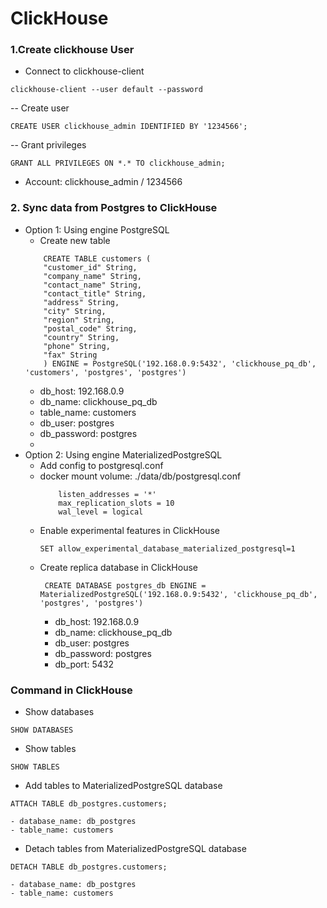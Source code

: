 

# ClickHouse

### 1.Create clickhouse User
- Connect to clickhouse-client
```shell
clickhouse-client --user default --password
```
-- Create user
```clickhouse
CREATE USER clickhouse_admin IDENTIFIED BY '1234566';
```
-- Grant privileges
```clickhouse
GRANT ALL PRIVILEGES ON *.* TO clickhouse_admin;
```
- Account: clickhouse_admin / 1234566


### 2. Sync data from Postgres to ClickHouse
 - Option 1: Using engine PostgreSQL
    - Create new table
    ```clickhouse
        CREATE TABLE customers (
        "customer_id" String,
        "company_name" String,
        "contact_name" String,
        "contact_title" String,
        "address" String,
        "city" String,
        "region" String,
        "postal_code" String,
        "country" String,
        "phone" String,
        "fax" String
        ) ENGINE = PostgreSQL('192.168.0.9:5432', 'clickhouse_pq_db', 'customers', 'postgres', 'postgres')

   ```
    - db_host: 192.168.0.9
    - db_name: clickhouse_pq_db
    - table_name: customers
    - db_user: postgres
    - db_password: postgres
    - 
- Option 2: Using engine MaterializedPostgreSQL
  - Add config to postgresql.conf
  - docker mount volume: ./data/db/postgresql.conf
    ```shell
        listen_addresses = '*' 
        max_replication_slots = 10
        wal_level = logical
    ```
  - Enable experimental features in ClickHouse
       ```clickhouse
       SET allow_experimental_database_materialized_postgresql=1
       ```
  - Create replica database in ClickHouse
      ```clickhouse
       CREATE DATABASE postgres_db ENGINE = MaterializedPostgreSQL('192.168.0.9:5432', 'clickhouse_pq_db', 'postgres', 'postgres')
       ```
     - db_host: 192.168.0.9
     - db_name: clickhouse_pq_db
     - db_user: postgres
     - db_password: postgres
     - db_port: 5432


### Command in ClickHouse
- Show databases
```clickhouse
SHOW DATABASES
```
- Show tables
```clickhouse
SHOW TABLES
```
- Add tables to MaterializedPostgreSQL database
```clickhouse
ATTACH TABLE db_postgres.customers;
```
    - database_name: db_postgres
    - table_name: customers

- Detach tables from MaterializedPostgreSQL database
```clickhouse
DETACH TABLE db_postgres.customers;
```
    - database_name: db_postgres
    - table_name: customers


